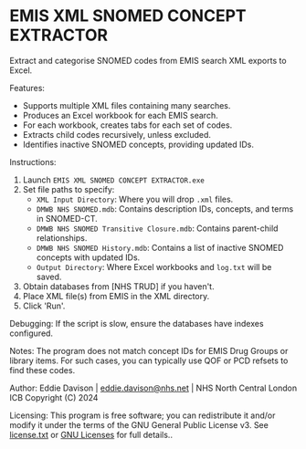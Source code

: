 
EMIS XML SNOMED CONCEPT EXTRACTOR
===================================
Extract and categorise SNOMED codes from EMIS search XML exports to Excel.

Features:
- Supports multiple XML files containing many searches.
- Produces an Excel workbook for each EMIS search.
- For each workbook, creates tabs for each set of codes.
- Extracts child codes recursively, unless excluded.
- Identifies inactive SNOMED concepts, providing updated IDs.

Instructions:
1. Launch `EMIS XML SNOMED CONCEPT EXTRACTOR.exe`
2. Set file paths to specify:
    - `XML Input Directory`: Where you will drop `.xml` files.
    - `DMWB NHS SNOMED.mdb`: Contains description IDs, concepts, and terms in SNOMED-CT.
    - `DMWB NHS SNOMED Transitive Closure.mdb`: Contains parent-child relationships.
    - `DMWB NHS SNOMED History.mdb`: Contains a list of inactive SNOMED concepts with updated IDs.
    - `Output Directory`: Where Excel workbooks and `log.txt` will be saved.
3. Obtain databases from [NHS TRUD] if you haven't.
4. Place XML file(s) from EMIS in the XML directory.
5. Click 'Run'.

Debugging:
If the script is slow, ensure the databases have indexes configured.

Notes:
The program does not match concept IDs for EMIS Drug Groups or library items. For such cases, you can typically use QOF or PCD refsets to find these codes.

Author:
Eddie Davison | eddie.davison@nhs.net | NHS North Central London ICB
Copyright (C) 2024

Licensing:
This program is free software; you can redistribute it and/or modify it under the terms of the GNU General Public License v3. See [license.txt](./license.txt) or [GNU Licenses](https://www.gnu.org/licenses/) for full details..
